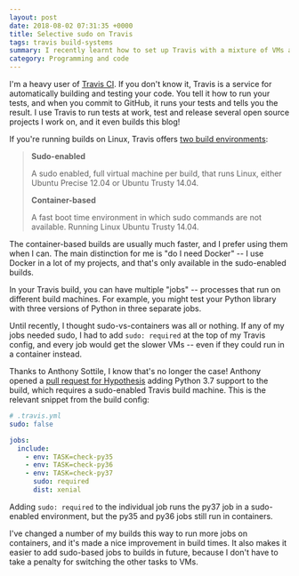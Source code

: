 ```yaml
---
layout: post
date: 2018-08-02 07:31:35 +0000
title: Selective sudo on Travis
tags: travis build-systems
summary: I recently learnt how to set up Travis with a mixture of VMs and containers – not just all of one or the other.
category: Programming and code
---
```


I'm a heavy user of [Travis CI][travis].
If you don't know it, Travis is a service for automatically building and testing your code.
You tell it how to run your tests, and when you commit to GitHub, it runs your tests and tells you the result.
I use Travis to run tests at work, test and release several open source projects I work on, and it even builds this blog!

If you're running builds on Linux, Travis offers [two  build environments][buildenv]:

> **Sudo-enabled**
>
> A sudo enabled, full virtual machine per build, that runs Linux, either Ubuntu Precise 12.04 or Ubuntu Trusty&nbsp;14.04.
>
> **Container-based**
>
> A fast boot time environment in which sudo commands are not available. Running Linux Ubuntu Trusty&nbsp;14.04.

The container-based builds are usually much faster, and I prefer using them when I can.
The main distinction for me is "do I need Docker" -- I use Docker in a lot of my projects, and that's only available in the sudo-enabled builds.

In your Travis build, you can have multiple "jobs" -- processes that run on different build machines.
For example, you might test your Python library with three versions of Python in three separate jobs.

Until recently, I thought sudo-vs-containers was all or nothing.
If any of my jobs needed sudo, I had to add `sudo: required` at the top of my Travis config, and every job would get the slower VMs -- even if they could run in a container instead.

Thanks to Anthony Sottile, I know that's no longer the case!
Anthony opened a [pull request for Hypothesis][pullrequest] adding Python&nbsp;3.7 support to the build, which requires a sudo-enabled Travis build machine.
This is the relevant snippet from the build config:

```yaml
# .travis.yml
sudo: false

jobs:
  include:
    - env: TASK=check-py35
    - env: TASK=check-py36
    - env: TASK=check-py37
      sudo: required
      dist: xenial
```

Adding `sudo: required` to the individual job runs the py37 job in a sudo-enabled environment, but the py35 and py36 jobs still run in containers.

I've changed a number of my builds this way to run more jobs on containers, and it's made a nice improvement in build times.
It also makes it easier to add sudo-based jobs to builds in future, because I don't have to take a penalty for switching the other tasks to VMs.

[travis]: https://travis-ci.org/
[buildenv]: https://docs.travis-ci.com/user/reference/overview/#virtualization-environments
[pullrequest]: https://github.com/HypothesisWorks/hypothesis/pull/1376
